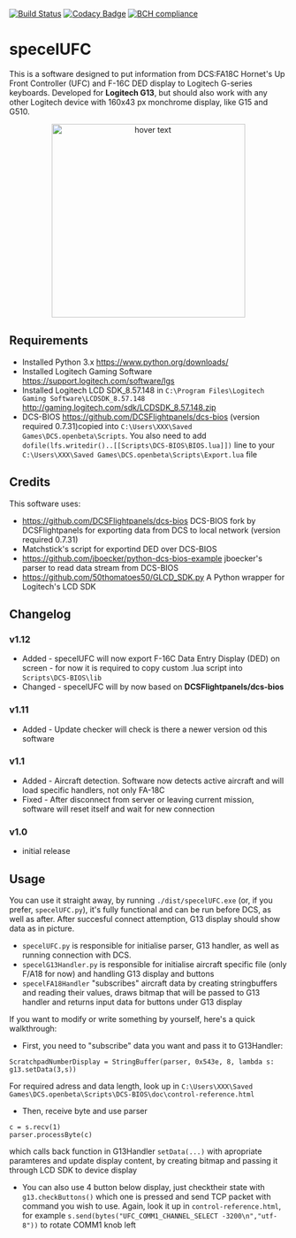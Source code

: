 [![Build Status](https://travis-ci.org/emcek/specelUFC.svg?branch=master)](https://travis-ci.org/emcek/specelUFC)
[![Codacy Badge](https://api.codacy.com/project/badge/Grade/028d23a12d5345b7bbeece49860a7992)](https://www.codacy.com/manual/mplichta/specelUFC?utm_source=github.com&amp;utm_medium=referral&amp;utm_content=emcek/specelUFC&amp;utm_campaign=Badge_Grade)
[![BCH compliance](https://bettercodehub.com/edge/badge/emcek/specelUFC?branch=master)](https://bettercodehub.com/)

# specelUFC
This is a software designed to put information from DCS:FA18C Hornet's Up Front Controller (UFC) and F-16C DED display to Logitech G-series keyboards. Developed for **Logitech G13**, but should also work with any other Logitech device with 160x43 px monchrome display, like G15 and G510.

<p align="center">
  <img src="https://i.imgur.com/PK8qdG4.jpg" width="350" title="hover text">
</p>

## Requirements
*  Installed Python 3.x <https://www.python.org/downloads/>  
*  Installed Logitech Gaming Software <https://support.logitech.com/software/lgs>  
*  Installed Logitech LCD SDK_8.57.148 in `C:\Program Files\Logitech Gaming Software\LCDSDK_8.57.148` <http://gaming.logitech.com/sdk/LCDSDK_8.57.148.zip>  
*  DCS-BIOS <https://github.com/DCSFlightpanels/dcs-bios> (version required 0.7.31)copied into `C:\Users\XXX\Saved Games\DCS.openbeta\Scripts`. You also need to add ```dofile(lfs.writedir()..[[Scripts\DCS-BIOS\BIOS.lua]])``` line to your `C:\Users\XXX\Saved Games\DCS.openbeta\Scripts\Export.lua` file  

## Credits
This software uses:
 *  <https://github.com/DCSFlightpanels/dcs-bios> DCS-BIOS fork by DCSFlightpanels for exporting data from DCS to local network (version required 0.7.31)  
 *  Matchstick's script for exportind DED over DCS-BIOS  
 *  <https://github.com/jboecker/python-dcs-bios-example> jboecker's parser to read data stream from DCS-BIOS  
 *  <https://github.com/50thomatoes50/GLCD_SDK.py> A Python wrapper for Logitech's LCD SDK  

## Changelog
### v1.12
*  Added - specelUFC will now export F-16C Data Entry Display (DED) on screen - for now it is required to copy custom .lua script into `Scripts\DCS-BIOS\lib`  
*  Changed - specelUFC will by now based on **DCSFlightpanels/dcs-bios**  

### v1.11
*  Added - Update checker will check is there a newer version od this software  
### v1.1
*  Added - Aircraft detection. Software now detects active aircraft and will load specific handlers, not only FA-18C  
*  Fixed - After disconnect from server or leaving current mission, software will reset itself and wait for new connection  
### v1.0 
*  initial release  

## Usage
You can use it straight away, by running `./dist/specelUFC.exe` (or, if you prefer, `specelUFC.py`), it's fully functional and can be run before DCS, as well as after. After succesful connect attemption, G13 display should show data as in picture. 

*  `specelUFC.py` is responsible for initialise parser, G13 handler, as well as running connection with DCS.  
*  `specelG13Handler.py` is responsible for initialise aircraft specific file (only F/A18 for now) and handling G13 display and buttons  
*  `specelFA18Handler` "subscribes" aircraft data by creating stringbuffers and reading their values, draws bitmap that will be passed to G13 handler and returns input data for buttons under G13 display  

If you want to modify or write something by yourself, here's a quick walkthrough:

*  First, you need to "subscribe" data you want and pass it to G13Handler:  
```
ScratchpadNumberDisplay = StringBuffer(parser, 0x543e, 8, lambda s: g13.setData(3,s))
```
For required adress and data length, look up in `C:\Users\XXX\Saved Games\DCS.openbeta\Scripts\DCS-BIOS\doc\control-reference.html`

*  Then, receive byte and use parser  
```
c = s.recv(1)
parser.processByte(c)
```
which calls back function in G13Handler `setData(...)` with apropriate paramteres and update display content, by creating bitmap and passing it through LCD SDK to device display

*  You can also use 4 button below display, just checktheir state with `g13.checkButtons()` which one is pressed and send TCP packet with command you wish to use. Again, look it up in `control-reference.html`, for example `s.send(bytes("UFC_COMM1_CHANNEL_SELECT -3200\n","utf-8"))` to rotate COMM1 knob left  
